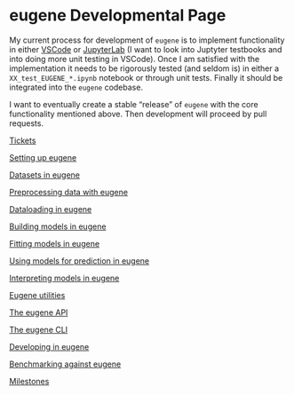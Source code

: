 # eugene Developmental Page

My current process for development of `eugene` is to implement functionality in either [VSCode](https://www.notion.so/VSCode-4e6186028a1248afb8c223b02ccbdc4f)  or [JupyterLab](https://www.notion.so/JupyterLab-f43de669114647988483cdece70b2722) (I want to look into Juptyter testbooks and into doing more unit testing in VSCode). Once I am satisfied with the implementation it needs to be rigorously tested (and seldom is) in either a `XX_test_EUGENE_*.ipynb` notebook or through unit tests. Finally it should be integrated into the `eugene` codebase.

I want to eventually create a stable “release” of `eugene` with the core functionality mentioned above. Then development will proceed by pull requests.

[Tickets](eugene%20Developmental%20Page%2093e6d46f569846b490260416a8521e9e/Tickets%2020a1345bdf9747d18672f5a1cdf10c58.csv)

[Setting up eugene](eugene%20Developmental%20Page%2093e6d46f569846b490260416a8521e9e/Setting%20up%20eugene%20b9d1019cbaef466e834dcec34d5a6844.md)

[Datasets in eugene](eugene%20Developmental%20Page%2093e6d46f569846b490260416a8521e9e/Datasets%20in%20eugene%206c3f29b1f8b14f7e93724072fe2c1f42.md)

[Preprocessing data with eugene](eugene%20Developmental%20Page%2093e6d46f569846b490260416a8521e9e/Preprocessing%20data%20with%20eugene%20cef0b0a9110040848840f3934877bfd8.md)

[Dataloading in eugene](eugene%20Developmental%20Page%2093e6d46f569846b490260416a8521e9e/Dataloading%20in%20eugene%20611b6adb3a9947a5b188a734acaa8a4f.md)

[Building models in eugene](eugene%20Developmental%20Page%2093e6d46f569846b490260416a8521e9e/Building%20models%20in%20eugene%20ff137050eb5b476498b3dcc619c87c9d.md)

[Fitting models in eugene](eugene%20Developmental%20Page%2093e6d46f569846b490260416a8521e9e/Fitting%20models%20in%20eugene%2085cca728ab764637a560454ccc81eb44.md)

[Using models for prediction in eugene](eugene%20Developmental%20Page%2093e6d46f569846b490260416a8521e9e/Using%20models%20for%20prediction%20in%20eugene%201fbcf454ab524569852ddc07a357e392.md)

[Interpreting models in eugene](eugene%20Developmental%20Page%2093e6d46f569846b490260416a8521e9e/Interpreting%20models%20in%20eugene%20f40551c9ab5940718e833ea088a97f0b.md)

[Eugene utilities](eugene%20Developmental%20Page%2093e6d46f569846b490260416a8521e9e/Eugene%20utilities%20aa5d58f3ad4a48cfbd998c1a5ada3ed9.md)

[The eugene API](eugene%20Developmental%20Page%2093e6d46f569846b490260416a8521e9e/The%20eugene%20API%2081869890c01248f1ae79f228cb32d8ba.md)

[The eugene CLI](eugene%20Developmental%20Page%2093e6d46f569846b490260416a8521e9e/The%20eugene%20CLI%2007f2c015a6ee45de8c0f854f9965d983.md)

[Developing in eugene](eugene%20Developmental%20Page%2093e6d46f569846b490260416a8521e9e/Developing%20in%20eugene%203686611d69e94676b2544cbda180228b.md)

[Benchmarking against eugene](eugene%20Developmental%20Page%2093e6d46f569846b490260416a8521e9e/Benchmarking%20against%20eugene%203fd483b8f4d849adad933ff1434ebbdc.md)

[Milestones](eugene%20Developmental%20Page%2093e6d46f569846b490260416a8521e9e/Milestones%20fd3dfd14f1c6416fa16321a692203c85.csv)
